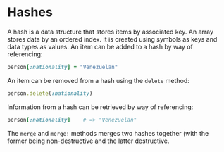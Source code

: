 Hashes
======

A hash is a data structure that stores items by associated key.  An array stores data by an ordered index.  It is created using symbols as keys and data types as values.  An item can be added to a hash by way of referencing:

```ruby
person[:nationality] = "Venezuelan"
```

An item can be removed from a hash using the `delete` method:

```ruby
person.delete(:nationality)
```

Information from a hash can be retrieved by way of referencing:

```ruby
person[:nationality]    # => "Venezuelan"
```

The `merge` and `merge!` methods merges two hashes together (with the former being non-destructive and the latter destructive.






